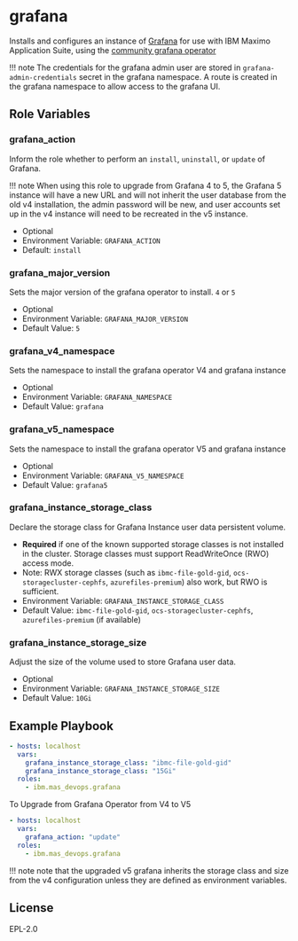 grafana
===============================================================================
Installs and configures an instance of [Grafana](https://grafana.com/) for use with IBM Maximo Application Suite, using the [community grafana operator](https://github.com/grafana-operator/grafana-operator)

!!! note
    The credentials for the grafana admin user are stored in `grafana-admin-credentials` secret in the grafana namespace. A route is created in the grafana namespace to allow access to the grafana UI.


Role Variables
-------------------------------------------------------------------------------
### grafana_action
Inform the role whether to perform an `install`, `uninstall`, or `update` of Grafana.

!!! note
    When using this role to upgrade from Grafana 4 to 5, the Grafana 5 instance will have a new URL and will not inherit the user database from the old v4 installation, the admin password will be new, and user accounts set up in the v4 instance will need to be recreated in the v5 instance.

- Optional
- Environment Variable: `GRAFANA_ACTION`
- Default: `install`

### grafana_major_version
Sets the major version of the grafana operator to install. `4` or `5`

- Optional
- Environment Variable: `GRAFANA_MAJOR_VERSION`
- Default Value: `5`

### grafana_v4_namespace
Sets the namespace to install the grafana operator V4 and grafana instance

- Optional
- Environment Variable: `GRAFANA_NAMESPACE`
- Default Value: `grafana`

### grafana_v5_namespace
Sets the namespace to install the grafana operator V5 and grafana instance

- Optional
- Environment Variable: `GRAFANA_V5_NAMESPACE`
- Default Value: `grafana5`

### grafana_instance_storage_class
Declare the storage class for Grafana Instance user data persistent volume.

- **Required** if one of the known supported storage classes is not installed in the cluster. Storage classes must support ReadWriteOnce (RWO) access mode.
- Note: RWX storage classes (such as `ibmc-file-gold-gid`, `ocs-storagecluster-cephfs`, `azurefiles-premium`) also work, but RWO is sufficient.
- Environment Variable: `GRAFANA_INSTANCE_STORAGE_CLASS`
- Default Value: `ibmc-file-gold-gid`, `ocs-storagecluster-cephfs`, `azurefiles-premium` (if available)

### grafana_instance_storage_size
Adjust the size of the volume used to store Grafana user data.

- Optional
- Environment Variable: `GRAFANA_INSTANCE_STORAGE_SIZE`
- Default Value: `10Gi`


Example Playbook
-------------------------------------------------------------------------------

```yaml
- hosts: localhost
  vars:
    grafana_instance_storage_class: "ibmc-file-gold-gid"
    grafana_instance_storage_class: "15Gi"
  roles:
    - ibm.mas_devops.grafana
```

To Upgrade from Grafana Operator from V4 to V5

```yaml
- hosts: localhost
  vars:
    grafana_action: "update"
  roles:
    - ibm.mas_devops.grafana
```

!!! note
    note that the upgraded v5 grafana inherits the storage class and size from the v4 configuration unless they are defined as environment variables.

License
-------------------------------------------------------------------------------

EPL-2.0
